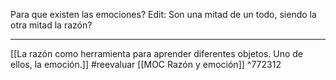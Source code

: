 Para que existen las emociones? Edit: Son una mitad de un todo, siendo la otra mitad la razón?

---
[[La razón como herramienta para aprender diferentes objetos. Uno de ellos, la emoción.]] 
#reevaluar 
[[MOC Razón y emoción]] ^772312